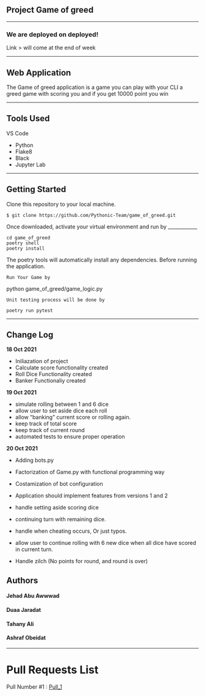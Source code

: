 ## Project Game of greed

---

### We are deployed on deployed!

Link > will come at the end of week

---

## Web Application

The Game of greed application is a game you can play with your CLI a greed game
with scoring you and if you get 10000 point you win

---

## Tools Used

VS Code

* Python
* Flake8
* Black
* Jupyter Lab

---

## Getting Started

Clone this repository to your local machine.

```
$ git clone https://github.com/Pythonic-Team/game_of_greed.git
```

Once downloaded, activate your virtual environment and run by ____________

```
cd game_of_greed
poetry shell
poetry install
```

The poetry tools will automatically install any dependencies. Before running the application.

```
Run Your Game by
```

python game_of_greed/game_logic.py

```
Unit testing process will be done by

```

```
poetry run pytest
```

---

## Change Log

**18 Oct 2021**
* Iniliazation of project
* Calculate score functionality created 
* Roll Dice Functionality created
* Banker Functionaliy created

**19 Oct 2021** 
* simulate rolling between 1 and 6 dice
* allow user to set aside dice each roll
* allow “banking” current score or rolling again.
* keep track of total score
* keep track of current round
* automated tests to ensure proper operation

**20 Oct 2021**
* Adding bots.py 
* Factorization of Game.py with functional programming way
* Costamization of bot configuration

* Application should implement features from versions 1 and 2
* handle setting aside scoring dice 
* continuing turn with remaining dice.
* handle when cheating occurs, Or just typos.
* allow user to continue rolling with 6 new dice when all dice have scored in current turn.
* Handle zilch (No points for round, and round is over)

## Authors

#### Jehad Abu Awwwad

#### Duaa Jaradat

#### Tahany Ali

#### Ashraf Obeidat
---

# Pull Requests List

Pull Number #1 : [Pull_1](https://github.com/Pythonic-Team/game_of_greed/pull/2)